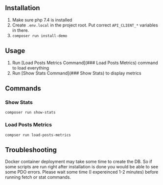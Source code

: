 ## Installation

1. Make sure php 7.4 is installed
2. Create `.env.local` in the project root. Put correct `API_CLIENT_*` variables in there.
3. `composer run install-demo`

## Usage

1. Run [Load Posts Metrics Command](### Load Posts Metrics) command to load everything
2. Run [Show Stats Command](### Show Stats) to display metrics

## Commands

### Show Stats
    
`composer run show-stats`

### Load Posts Metrics

`compser run load-posts-metrics`

## Troubleshooting

Docker container deployment may take some time to create the DB.
So if some scripts are run right after installation is done you would be able to see some PDO errors.
Please wait some time (I expereinced 1-2 minutes) before running fetch or stat commands.
